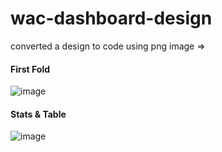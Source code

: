 # wac-dashboard-design

converted a design to code using png image =>

#### First Fold
![image](https://github.com/aikanshgarg/wac-dashboard-design/assets/40751974/c020b144-f2e8-4e31-87ae-4bb846a49211)

#### Stats & Table
![image](https://github.com/aikanshgarg/wac-dashboard-design/assets/40751974/031dda6d-29b9-48e7-9c97-9b86a502c792)
